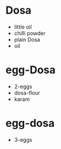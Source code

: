 # Dosa

* little oil
* chilli powder
* plain Dosa
* oil

# egg-Dosa
* 2-eggs
* dosa-flour
* karam

# egg-dosa
* 3-eggs
